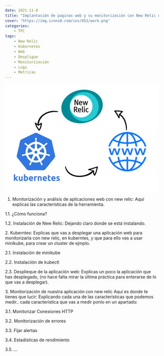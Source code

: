 ```yaml
---
date: 2021-11-8
title: "Implantación de paginas web y su monitorización con New Relic utilizando kubernetes2"
cover: "https://img.icons8.com/ios/452/work.png"
categories: 
    - TFC
tags:
    - New Relic
    - Kubernetes
    - Web
    - Despligue
    - Monitorización
    - Logs
    - Metricas
---
```


![PracticaImg](images/proyecto/portada.png "Portada principal")


1. Monitorización y análisis de aplicaciones web con new relic: Aquí explicas las características de la herramienta.
  <p>1.1.  ¿Cómo funciona?</p>
  <p>1.2.  Instalación de New Relic: Dejando claro donde se está instalando.</p>
2. Kuberntes: Explicas que vas a desplegar una aplicación web para monitorizarla con new relic, en kuberntes, y que para ello vas a usar minikube, para crear un cluster de ejmplo.
  <p>2.1.  Instalación de minikube</p>
  <p>2.2.  Instalaciión de kubectl</p>
  <p>2.3.  Desplieque de la aplicación web: Explicas un poco la aplicación que has desplegado,  (no hace falta mirar la última práctica para enterarse de lo que vas a desplegar).</p>
3. Monitorización de nuestra aplicación con new relic
    Aquí es donde te tienes que lucir: Explicando cada una de las características que podemos medir.. cada característica que vas a medir ponlo en un apartado:
  <p>3.1.  Monitorizar Conexiones HTTP</p>
  <p>3.2.  Monitorización de errores</p>
  <p>3.3.  Fijar alertas</p>
  <p>3.4.  Estadísticas de rendimiento</p>
  <p>3.5.  ...</p>
    